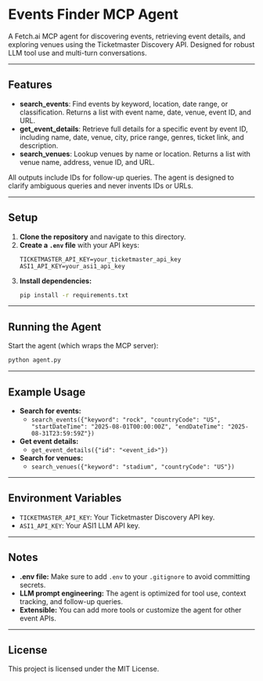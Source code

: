 # Events Finder MCP Agent

A Fetch.ai MCP agent for discovering events, retrieving event details, and exploring venues using the Ticketmaster Discovery API. Designed for robust LLM tool use and multi-turn conversations.

---

## Features

- **search_events**: Find events by keyword, location, date range, or classification. Returns a list with event name, date, venue, event ID, and URL.
- **get_event_details**: Retrieve full details for a specific event by event ID, including name, date, venue, city, price range, genres, ticket link, and description.
- **search_venues**: Lookup venues by name or location. Returns a list with venue name, address, venue ID, and URL.

All outputs include IDs for follow-up queries. The agent is designed to clarify ambiguous queries and never invents IDs or URLs.

---

## Setup

1. **Clone the repository** and navigate to this directory.
2. **Create a `.env` file** with your API keys:
    ```
    TICKETMASTER_API_KEY=your_ticketmaster_api_key
    ASI1_API_KEY=your_asi1_api_key
    ```
3. **Install dependencies:**
    ```bash
    pip install -r requirements.txt
    ```

---

## Running the Agent

Start the agent (which wraps the MCP server):

```bash
python agent.py
```

---

## Example Usage

- **Search for events:**
  - `search_events({"keyword": "rock", "countryCode": "US", "startDateTime": "2025-08-01T00:00:00Z", "endDateTime": "2025-08-31T23:59:59Z"})`
- **Get event details:**
  - `get_event_details({"id": "<event_id>"})`
- **Search for venues:**
  - `search_venues({"keyword": "stadium", "countryCode": "US"})`

---

## Environment Variables

- `TICKETMASTER_API_KEY`: Your Ticketmaster Discovery API key.
- `ASI1_API_KEY`: Your ASI1 LLM API key.

---

## Notes

- **.env file:** Make sure to add `.env` to your `.gitignore` to avoid committing secrets.
- **LLM prompt engineering:** The agent is optimized for tool use, context tracking, and follow-up queries.
- **Extensible:** You can add more tools or customize the agent for other event APIs.

---

## License

This project is licensed under the MIT License. 